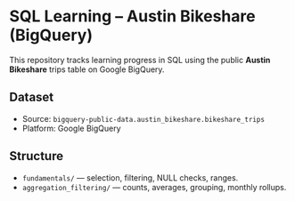 # SQL Learning – Austin Bikeshare (BigQuery)

This repository tracks learning progress in SQL using the public **Austin Bikeshare** trips table on Google BigQuery.

## Dataset
- Source: `bigquery-public-data.austin_bikeshare.bikeshare_trips`
- Platform: Google BigQuery

## Structure
- `fundamentals/` — selection, filtering, NULL checks, ranges.
- `aggregation_filtering/` — counts, averages, grouping, monthly rollups.